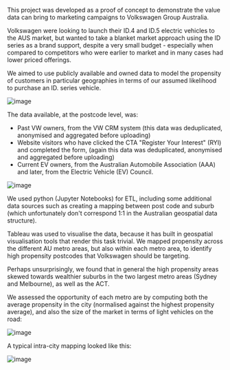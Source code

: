 This project was developed as a proof of concept to demonstrate the value data can bring to marketing campaigns to Volkswagen Group Australia.

Volkswagen were looking to launch their ID.4 and ID.5 electric vehicles to the AUS market, but wanted to take a blanket market approach using 
the ID series as a brand support, despite a very small budget - especially when compared to competitors who were earlier to market and in many
cases had lower priced offerings.

We aimed to use publicly available and owned data to model the propensity of customers in particular geographies in terms of our assumed 
likelihood to purchase an ID. series vehicle. 

![image](https://github.com/cslim95/vw_id_targeting/assets/169668063/634948b8-b8dc-48dc-b94c-9afbb407eeb8)

The data available, at the postcode level, was:
- Past VW owners, from the VW CRM system (this data was deduplicated, anonymised and aggregated before uploading)
- Website visitors who have clicked the CTA "Register Your Interest" (RYI) and completed the form, (again this data was deduplicated,
  anonymised and aggregated before uploading)
- Current EV owners, from the Australian Automobile Association (AAA) and later, from the Electric Vehicle (EV) Council.

![image](https://github.com/cslim95/vw_id_targeting/assets/169668063/c08fea9d-d5e5-42fe-9078-014c75e470c6)

We used python (Jupyter Notebooks) for ETL, including some additional data sources such as creating a mapping between post code and suburb 
(which unfortunately don't correspond 1:1 in the Australian geospatial data structure).

Tableau was used to visualise the data, because it has built in geospatial visualisation tools that render this task trivial. We mapped 
propensity across the different AU metro areas, but also within each metro area, to identify high propensity postcodes that Volkswagen should be
targeting.

Perhaps unsurprisingly, we found that in general the high propensity areas skewed towards wealthier suburbs in the two largest metro areas (Sydney
and Melbourne), as well as the ACT.

We assessed the opportunity of each metro are by computing both the average propensity in the city (normalised against the highest propensity 
average), and also the size of the market in terms of light vehicles on the road:

![image](https://github.com/cslim95/vw_id_targeting/assets/169668063/44e5b87d-3a74-42c7-a3c2-b5ddce83ac37)

A typical intra-city mapping looked like this: 

![image](https://github.com/cslim95/vw_id_targeting/assets/169668063/9fda3487-3e6d-4d1d-b7c3-1261f21db820)




